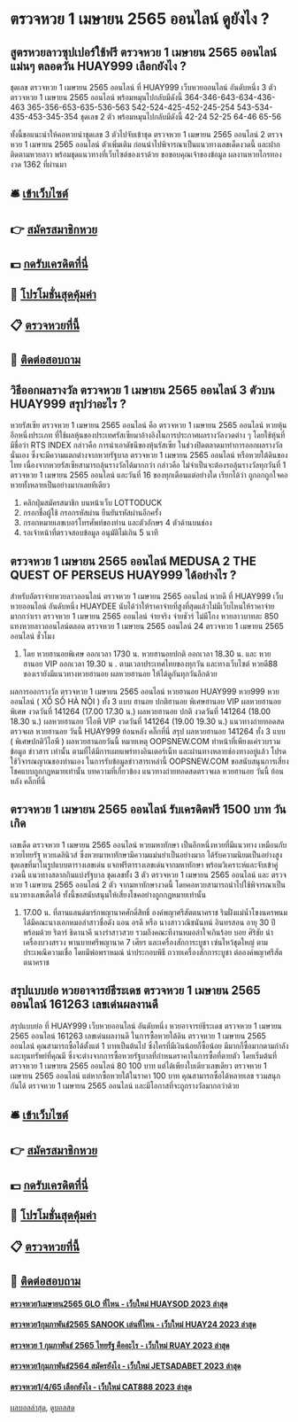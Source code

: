 # ตรวจหวย 1 เมษายน 2565 ออนไลน์ ดูยังไง ?
## สูตรหวยลาวซุปเปอร์ใช้ฟรี ตรวจหวย 1 เมษายน 2565 ออนไลน์ แม่นๆ ตลอดวัน HUAY999 เลือกยังไง ?
ชุดเลข ตรวจหวย 1 เมษายน 2565 ออนไลน์ ที่ HUAY999 เว็บหวยออนไลน์ อันดับหนึ่ง 3 ตัว ตรวจหวย 1 เมษายน 2565 ออนไลน์ พร้อมหมุนไปกลับมีดังนี้
364-346-643-634-436-463
365-356-653-635-536-563
542-524-425-452-245-254
543-534-435-453-345-354
ชุดเลข 2 ตัว พร้อมหมุนไปกลับมีดังนี้
42-24
52-25
64-46
65-56

ทั้งนี้ขอแนะนำให้คอหวยนำชุดเลข 3 ตัวไปจับเข้าชุด ตรวจหวย 1 เมษายน 2565 ออนไลน์ 2 ตรวจหวย 1 เมษายน 2565 ออนไลน์ ตัวเพิ่มเติม ก่อนนำไปพิจารณาเป็นแนวทางเลขเด็ดงวดนี้ และฝากติดตามหวยลาว พร้อมชุดแนวทางที่เว็บไซต์ของเราด้วย
ขอขอบคุณเจ้าของข้อมูล
ผลงานหวยไกรทองงวด 1362 ที่ผ่านมา

## 🛎 [เข้าเว็บไซต์](https://bit.ly/3BG5bNw)
## 👉 [สมัครสมาชิกหวย](https://bit.ly/3BG5bNw)
## 💵 [กดรับเครดิตที่นี่](https://bit.ly/3C3mvgS)
## 👑 [โปรโมชั่นสุดคุ้มค่า](https://bit.ly/3C3mvgS)
## 📋 [ตรวจหวยที่นี้](https://bit.ly/3C3mvgS)
## 📱 [ติดต่อสอบถาม](https://bit.ly/3C3mvgS)

## วิธีออกผลรางวัล ตรวจหวย 1 เมษายน 2565 ออนไลน์ 3 ตัวบน HUAY999 สรุปว่าอะไร ?
หวยรัสเซีย ตรวจหวย 1 เมษายน 2565 ออนไลน์ คือ ตรวจหวย 1 เมษายน 2565 ออนไลน์ หวยหุ้นอีกหนึ่งประเภท ที่ใช้ผลหุ้นของประเทศรัสเซียมาอ้างอิงในการประกาศผลรางวัลงวดต่าง ๆ โดยใช้หุ้นที่มีชื่อว่า RTS INDEX กล่าวคือ การนำเอาดัชนีของหุ้นรัสเซีย ในช่วงปิดตลาดมาทำการออกผลรางวัลนั่นเอง ซึ่งจะมีความแตกต่างจากหวยรัฐบาล ตรวจหวย 1 เมษายน 2565 ออนไลน์ หรือหวยใต้ดินของไทย เนื่องจากหวยรัสเซียสามารถลุ้นรางวัลได้มากกว่า กล่าวคือ ไม่จำเป็นจะต้องรอลุ้นรางวัลทุกวันที่ 1 ตรวจหวย 1 เมษายน 2565 ออนไลน์ และวันที่ 16 ของทุกเดือนแต่อย่างใด เรียกได้ว่า ถูกอกถูกใจคอหวยทั้งหลายเป็นอย่างมากเลยทีเดียว
1. คลิกปุ่มสมัครสมาชิก บนหน้าเว็บ LOTTODUCK
2. กรอกชื่อผู้ใช้ กรอกรหัสผ่าน ยืนยันรหัสผ่านอีกครั้ง
3. กรอกหมายเลขเบอร์โทรศัพท์ของท่าน และตัวอักษร 4 ตัวด้านบนช่อง
4. รอเจ้าหน้าที่ตรวจสอบข้อมูล อนุมัติไม่เกิน 5 นาที

## ตรวจหวย 1 เมษายน 2565 ออนไลน์ MEDUSA 2 THE QUEST OF PERSEUS HUAY999 ได้อย่างไร ?
สำหรับอัตราจ่ายหวยลาวออนไลน์ ตรวจหวย 1 เมษายน 2565 ออนไลน์ หวยดี ที่ HUAY999 เว็บหวยออนไลน์ อันดับหนึ่ง HUAYDEE นับได้ว่าให้ราคาจ่ายที่สูงที่สุดแล้วไม่มีเว็บไหนให้ราคาจ่ายมากกว่าเรา ตรวจหวย 1 เมษายน 2565 ออนไลน์ จ่ายจริง จ่ายชัวร์ ไม่มีโกง หวยลาวบาทละ 850 แทงหวยลาวออนไลน์ตลอด ตรวจหวย 1 เมษายน 2565 ออนไลน์ 24 ตรวจหวย 1 เมษายน 2565 ออนไลน์ ชั่วโมง
1. โดย หวยฮานอยพิเศษ ออกเวลา 1730 น. หวยฮานอยปกติ ออกเวลา 18.30 น. และ หวยฮานอย VIP ออกเวลา 19.30 น . ตามเวลาประเทศไทยของทุกวัน และทางเว็บไซต์ หวยดี88 ของเรายังมีแนวทางหวยฮานอย ผลหวยฮานอย ให้ได้ดูกันทุกวันอีกด้วย

ผลการออกรางวัล ตรวจหวย 1 เมษายน 2565 ออนไลน์ หวยฮานอย HUAY999 หวย999 หวยออนไลน์ ( XỔ SỐ HÀ NỘI ) ทั้ง 3 แบบ ฮานอย ปกติฮานอย พิเศษฮานอย VIP
ผลหวยฮานอย พิเศษ งวดวันที่ 141264 (17.00 17.30 น.)
ผลหวยฮานอย ปกติ งวดวันที่ 141264 (18.00 18.30 น.)
ผลหวยฮานอย วีไอพี VIP งวดวันที่ 141264 (19.00 19.30 น.)
 แนวทางถ่ายทอดสดตรวจผล หวยฮานอย วันนี้ HUAY999 ย้อนหลัง คลิ๊กที่นี่ 
สรุป ผลหวยฮานอย 141264 ทั้ง 3 แบบ ( พิเศษปกติวีไอพี ) ผลหวยฮานอยวันนี้
หมายเหตุ OOPSNEW.COM ทำหน้าที่เพียงแค่รวบรวมข้อมูล ข่าวสาร เท่านั้น ตามที่ได้มีการเผยแพร่ทางอินเตอร์เน็ท และผ่านทางหลายช่องทางอยู่แล้ว โปรดใช้วิจารณญาณของท่านเอง ในการรับข้อมูลข่าวสารเหล่านี้ OOPSNEW.COM ขอสนับสนุนการเสี่ยงโชคแบบถูกกฎหมายเท่านั้น
บทความที่เกี่ยวข้อง
แนวทางถ่ายทอดสดตรวจผล หวยฮานอย วันนี้ ย้อนหลัง คลิ๊กที่นี่

## ตรวจหวย 1 เมษายน 2565 ออนไลน์ รับเครดิตฟรี 1500 บาท วันเกิด
เลขเด็ด ตรวจหวย 1 เมษายน 2565 ออนไลน์ หวยมหาทักษา เป็นอีกหนึ่งหวยที่มีแนวทาง เหมือนกับ หวยไทยรัฐ หวยเดลินิวส์ ซึ่งหวยมาหาทักษามีความแม่นยำเป็นอย่างมาก ได้รับความนิยมเป็นอย่างสูง ชุดเลขที่มาในรูปแบบตารางเลขเด่น แจกฟรีตารางเลขเด่นจากมหาทักษา พร้อมวิเคราะห์และจับเข้าคู่งวดนี้ แนวทางสลากกินแบ่งรัฐบาล ชุดเลขทั้ง 3 ตัว ตรวจหวย 1 เมษายน 2565 ออนไลน์ และ ตรวจหวย 1 เมษายน 2565 ออนไลน์ 2 ตัว จากมหาทักษางวดนี้ โดยคอหวยสามารถนำไปใช้พิจารณาเป็นแนวทางเลขเด็ดได้ ทั้งนี้ขอสนับสนุนให้เสี่ยงโชคอย่างถูกกฎหมายเท่านั้น
1. 17.00 น. ที่ลานแลนด์มาร์กพญานาคศักดิ์สิทธิ์ องค์พญาศรีสัตตนาคราช ริมฝั่งแม่น้ำโขงนครพนม ได้มีคณะนางเอกหมอลำสาวชื่อดัง แอน อรดี หรือ นางสาววณิชนันทน์ อินทรสอน อายุ 30 ปี พร้อมด้วย ริตาร์ ธิดานาคี นางรำสาวสวย รวมถึงคณะทีงานหมอลำใจเกินร้อย บอย ศิริชัย นำเครื่องบวงสรวง พานบายศรีพญานาค 7 เศียร และเครื่องสักการะบูชา เซ่นไหว้ชุดใหญ่ ตามประเพณีความเชื่อ โดยมีพ่อพราหมณ์ นำประกอบพิธี ถวายเครื่องสักการะบูชา ต่อองค์พญาศรีสัตตนาคราช

## สรุปแบบย่อ หวยอาจารย์ธีระเดช ตรวจหวย 1 เมษายน 2565 ออนไลน์ 161263 เลขเด่นผลงานดี
สรุปแบบย่อ ที่ HUAY999 เว็บหวยออนไลน์ อันดับหนึ่ง หวยอาจารย์ธีระเดช ตรวจหวย 1 เมษายน 2565 ออนไลน์ 161263 เลขเด่นผลงานดี ในการซื้อหวยใต้ดิน ตรวจหวย 1 เมษายน 2565 ออนไลน์ คุณสามารถซื้อได้ตั้งแต่ 1 บาทเป็นต้นไป ซึ่งใครที่มีเงินน้อยก็ซื้อน้อย มีมากก็ซื้อมากตามกำลังและทุนทรัพย์ที่คุณมี ซึ่งจะต่างจากการซื้อหวยรัฐบาลที่กำหนดราคาในการซื้อที่ตายตัว โดยเริ่มต้นที่ ตรวจหวย 1 เมษายน 2565 ออนไลน์ 80 100 บาท แต่ได้เพียงใบเดียวเลขเดียว ตรวจหวย 1 เมษายน 2565 ออนไลน์ แต่หากซื้อหวยใต้ในราคา 100 บาท คุณสามารถซื้อได้หลายเลข รวมสนุกกันได้ ตรวจหวย 1 เมษายน 2565 ออนไลน์ และมีโอกาสที่จะถูกรางวัลมากกว่าด้วย

## 🛎 [เข้าเว็บไซต์](https://bit.ly/3BG5bNw)
## 👉 [สมัครสมาชิกหวย](https://bit.ly/3BG5bNw)
## 💵 [กดรับเครดิตที่นี่](https://bit.ly/3C3mvgS)
## 👑 [โปรโมชั่นสุดคุ้มค่า](https://bit.ly/3C3mvgS)
## 📋 [ตรวจหวยที่นี้](https://bit.ly/3C3mvgS)
## 📱 [ติดต่อสอบถาม](https://bit.ly/3C3mvgS)

#### [ตรวจหวย1เมษายน2565 GLO ที่ไหน - เว็บใหม่ HUAYSOD 2023 ล่าสุด](https://atom.io/themes/ตรวจหวย1เมษายน2565%20glo%20ที่ไหน%20-%20เว็บใหม่%20huaysod%202023%20ล่าสุด)
#### [ตรวจหวย1กุมภาพันธ์2565 SANOOK เล่นที่ไหน - เว็บใหม่ HUAY24 2023 ล่าสุด](https://atom.io/themes/ตรวจหวย1กุมภาพันธ์2565%20sanook%20เล่นที่ไหน%20-%20เว็บใหม่%20huay24%202023%20ล่าสุด)
#### [ตรวจหวย 1 กุมภาพันธ์ 2565 ไทยรัฐ คืออะไร - เว็บใหม่ RUAY 2023 ล่าสุด](https://atom.io/themes/ตรวจหวย%201%20กุมภาพันธ์%202565%20ไทยรัฐ%20คืออะไร%20-%20เว็บใหม่%20ruay%202023%20ล่าสุด)
#### [ตรวจหวย1กุมภาพันธ์2564 สมัครยังไง - เว็บใหม่ JETSADABET 2023 ล่าสุด](https://atom.io/themes/ตรวจหวย1กุมภาพันธ์2564%20สมัครยังไง%20-%20เว็บใหม่%20jetsadabet%202023%20ล่าสุด)
#### [ตรวจหวย1/4/65 เลือกยังไง - เว็บใหม่ CAT888 2023 ล่าสุด](https://atom.io/themes/ตรวจหวย1465%20เลือกยังไง%20-%20เว็บใหม่%20cat888%202023%20ล่าสุด)

[ผลบอลล่าสุด](https://siamsport.tv "ผลบอลล่าสุด"), [ดูบอลสด](https://siamsport.tv/ดูบอลสด "ดูบอลสด")